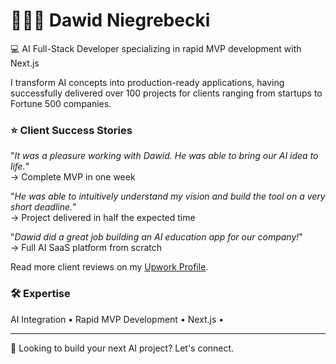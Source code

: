 # 👨🏻‍💻 Dawid Niegrebecki
💻 AI Full-Stack Developer specializing in rapid MVP development with Next.js

I transform AI concepts into production-ready applications, having successfully delivered over 100 projects for clients ranging from startups to Fortune 500 companies.

### ⭐ Client Success Stories

"*It was a pleasure working with Dawid. He was able to bring our AI idea to life.*"  
→ Complete MVP in one week

"*He was able to intuitively understand my vision and build the tool on a very short deadline.*"  
→ Project delivered in half the expected time

"*Dawid did a great job building an AI education app for our company!*"  
→ Full AI SaaS platform from scratch

Read more client reviews on my [Upwork Profile](https://www.upwork.com/freelancers/dawidniegrebecki).

### 🛠️ Expertise
AI Integration • Rapid MVP Development • Next.js •

---
🤝 Looking to build your next AI project? Let's connect.

  
